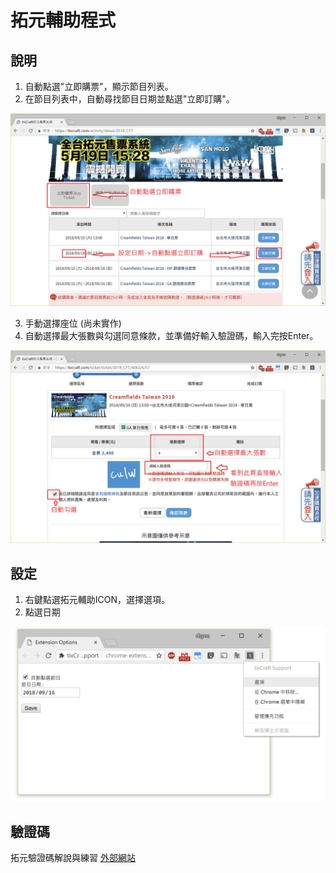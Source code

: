 # 拓元輔助程式

## 說明
1. 自動點選"立即購票"，顯示節目列表。
2. 在節目列表中，自動尋找節目日期並點選"立即訂購"。

<img width="768" src="assets/step1.png" alt="step1" />

3. 手動選擇座位 (尚未實作)
4. 自動選擇最大張數與勾選同意條款，並準備好輸入驗證碼，輸入完按Enter。

<img width="768" src="assets/step2.png" alt="step2" />


## 設定
1. 右鍵點選拓元輔助ICON，選擇選項。
2. 點選日期

<img width="768" src="assets/options.png" alt="options" />


## 驗證碼
拓元驗證碼解說與練習 [外部網站](https://goo.gl/NUk68T)
